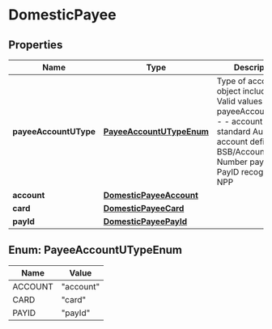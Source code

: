 
# DomesticPayee

## Properties
Name | Type | Description | Notes
------------ | ------------- | ------------- | -------------
**payeeAccountUType** | [**PayeeAccountUTypeEnum**](#PayeeAccountUTypeEnum) | Type of account object included. Valid values are: { payeeAccountUType - - account A standard Australian account defined by BSB/Account Number payId A PayID recognised by NPP | 
**account** | [**DomesticPayeeAccount**](DomesticPayeeAccount.md) |  |  [optional]
**card** | [**DomesticPayeeCard**](DomesticPayeeCard.md) |  |  [optional]
**payId** | [**DomesticPayeePayId**](DomesticPayeePayId.md) |  |  [optional]


<a name="PayeeAccountUTypeEnum"></a>
## Enum: PayeeAccountUTypeEnum
Name | Value
---- | -----
ACCOUNT | &quot;account&quot;
CARD | &quot;card&quot;
PAYID | &quot;payId&quot;



